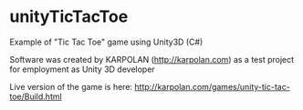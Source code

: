 # unityTicTacToe
Example of "Tic Tac Toe" game using Unity3D (C#)

Software was created by KARPOLAN (http://karpolan.com) as a test project for employment as Unity 3D developer

Live version of the game is here: http://karpolan.com/games/unity-tic-tac-toe/Build.html
